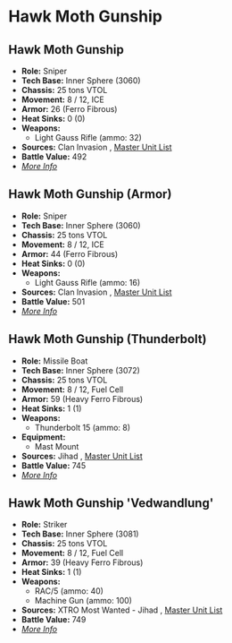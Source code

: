 # Hawk Moth Gunship 

## Hawk Moth Gunship 

- **Role:** Sniper 
- **Tech Base:** Inner Sphere (3060) 
- **Chassis:** 25 tons VTOL 
- **Movement:** 8 / 12, ICE 
- **Armor:** 26 (Ferro Fibrous) 
- **Heat Sinks:** 0 (0) 
- **Weapons:** 
  - Light Gauss Rifle (ammo: 32) 
- **Sources:** Clan Invasion , [Master Unit List](http://masterunitlist.info/Unit/Details/1427) 
- **Battle Value:** 492 
- [*More Info*](hawk_moth_gunship/hawk_moth_gunship.md) 

## Hawk Moth Gunship (Armor) 

- **Role:** Sniper 
- **Tech Base:** Inner Sphere (3060) 
- **Chassis:** 25 tons VTOL 
- **Movement:** 8 / 12, ICE 
- **Armor:** 44 (Ferro Fibrous) 
- **Heat Sinks:** 0 (0) 
- **Weapons:** 
  - Light Gauss Rifle (ammo: 16) 
- **Sources:** Clan Invasion , [Master Unit List](http://masterunitlist.info/Unit/Details/1426) 
- **Battle Value:** 501 
- [*More Info*](hawk_moth_gunship/hawk_moth_gunship_armor.md) 

## Hawk Moth Gunship (Thunderbolt) 

- **Role:** Missile Boat 
- **Tech Base:** Inner Sphere (3072) 
- **Chassis:** 25 tons VTOL 
- **Movement:** 8 / 12, Fuel Cell 
- **Armor:** 59 (Heavy Ferro Fibrous) 
- **Heat Sinks:** 1 (1) 
- **Weapons:** 
  - Thunderbolt 15 (ammo: 8) 
- **Equipment:** 
  - Mast Mount 
- **Sources:** Jihad , [Master Unit List](http://masterunitlist.info/Unit/Details/1428) 
- **Battle Value:** 745 
- [*More Info*](hawk_moth_gunship/hawk_moth_gunship_thunderbolt.md) 

## Hawk Moth Gunship 'Vedwandlung' 

- **Role:** Striker 
- **Tech Base:** Inner Sphere (3081) 
- **Chassis:** 25 tons VTOL 
- **Movement:** 8 / 12, Fuel Cell 
- **Armor:** 39 (Heavy Ferro Fibrous) 
- **Heat Sinks:** 1 (1) 
- **Weapons:** 
  - RAC/5 (ammo: 40) 
  - Machine Gun (ammo: 100) 
- **Sources:** XTRO Most Wanted - Jihad , [Master Unit List](http://masterunitlist.info/Unit/Details/5786) 
- **Battle Value:** 749 
- [*More Info*](hawk_moth_gunship/hawk_moth_gunship_vedwandlung.md) 

